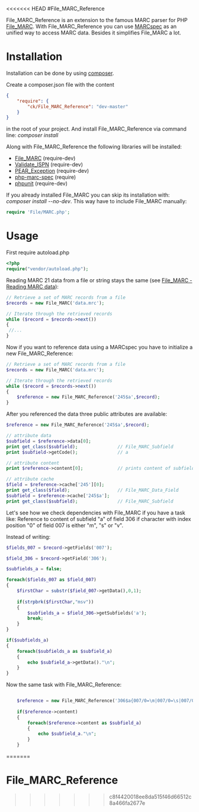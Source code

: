 <<<<<<< HEAD
#File_MARC_Reference

File_MARC_Reference is an extension to the famous MARC parser for PHP [File_MARC](http://pear.php.net/package/File_MARC). With File_MARC_Reference you can use [MARCspec](http://marcspec.github.io/MARCspec) as an unified way to access MARC data. Besides it simplifies File_MARC a lot. 

# Installation

Installation can be done by using [composer](https://getcomposer.org/doc/00-intro.md).

Create a composer.json file with the content

```json
{
    "require": {
        "ck/File_MARC_Reference": "dev-master"
    }
}
```

in the root of your project. And install File_MARC_Reference via command line: *composer install*

Along with File_MARC_Reference the following libraries will be installed:

- [File_MARC](http://pear.php.net/package/File_MARC) (require-dev)
- [Validate_ISPN](http://pear.php.net/package/Validate_ISPN) (require-dev)
- [PEAR_Exception](http://pear.php.net/package/PEAR_Exception) (require-dev)
- [php-marc-spec](https://github.com/MARCspec/php-marc-spec) (require)
- [phpunit](https://github.com/sebastianbergmann/phpunit) (require-dev)

If you already installed File_MARC you can skip its installation with: *composer install --no-dev*. This way have to include File_MARC manually:

```php
require 'File/MARC.php';
```

# Usage

First require autoload.php

```php
<?php
require("vendor/autoload.php");
```

Reading MARC 21 data from a file or string stays the same (see [File_MARC - Reading MARC data](http://pear.php.net/manual/en/package.fileformats.file-marc.reading.php)):

```php
// Retrieve a set of MARC records from a file
$records = new File_MARC('data.mrc');

// Iterate through the retrieved records
while ($record = $records->next())
{
 //...
}
```

Now if you want to reference data using a MARCspec you have to initialize a new File_MARC_Reference:

```php
// Retrieve a set of MARC records from a file
$records = new File_MARC('data.mrc');

// Iterate through the retrieved records
while ($record = $records->next())
{
    $reference = new File_MARC_Reference('245$a',$record);
}
```

After you referenced the data three public attributes are available:

```php
$reference = new File_MARC_Reference('245$a',$record);

// attribute data
$subfield = $reference->data[0];
print get_class($subfield);               // File_MARC_Subfield
print $subfield->getCode();               // a

// attribute content
print $reference->content[0];             // prints content of subfield a of field 245

// attribute cache
$field = $reference->cache['245'][0];
print get_class($field);                  // File_MARC_Data_Field
$subfield = $reference->cache['245$a'];
print get_class($subfield);               // File_MARC_Subfield
```

Let's see how we check dependencies with File_MARC if you have a task like: Reference to content of subfield "a" of field 306 if character with index position "0" of field 007 is either "m", "s" or "v".

Instead of writing:

```php
$fields_007 = $record->getFields('007');

$field_306 = $record->getField('306');

$subfields_a = false;

foreach($fields_007 as $field_007)
{
    $firstChar = substr($field_007->getData(),0,1);
    
    if(strpbrk($firstChar,"msv"))
    {
        $subfields_a = $field_306->getSubfields('a');
        break;
    }
}

if($subfields_a)
{
    foreach($subfields_a as $subfield_a)
    {
        echo $subfield_a->getData()."\n";
    }
}

```

Now the same task with File_MARC_Reference:

```php

    $reference = new File_MARC_Reference('306$a{007/0=\m|007/0=\s|007/0=\v}',$record);
    
    if($reference->content)
    {
        foreach($reference->content as $subfield_a)
        {
            echo $subfield_a."\n";
        }
    }
```
    
=======
# File_MARC_Reference
>>>>>>> c8f4420018ee8da515f46d66512c8a466fa2677e

